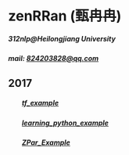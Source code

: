 # zenRRan (甄冉冉)
##### 312nlp@Heilongjiang University
##### mail: 824203828@qq.com



##  2017
##### &emsp;&emsp;[tf_example](https://github.com/zenRRan/tf_example)
##### &emsp;&emsp;[learning_python_example](https://github.com/zenRRan/learning_python_example)  
##### &emsp;&emsp;[ZPar_Example](https://github.com/zenRRan/ZPar_Example)
